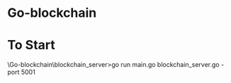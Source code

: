# Go-blockchain

# To Start
\Go-blockchain\blockchain_server>go run main.go blockchain_server.go -port 5001
